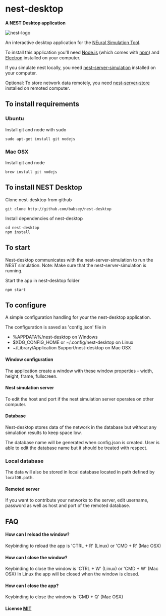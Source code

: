 # nest-desktop

**A NEST Desktop application**

![nest-logo](http://www.nest-simulator.org/wp-content/uploads/2015/03/nest_logo.png)

An interactive desktop application for the [NEural Simulation Tool](http://www.nest-initiative.org/).

To install this application you'll need [Node.js](https://nodejs.org/en/download/) (which comes with [npm](http://npmjs.com)) and [Electron](http://electron.atom.io/) installed on your computer.

If you simulate nest locally, you need [nest-server-simulation](https://github.com/babsey/nest-server-simulation) installed on your computer.

Optional: To store network data remotely, you need [nest-server-store](https://github.com/babsey/nest-server-store) installed on remoted computer.

## To install requirements

### Ubuntu

Install git and node with sudo
```
sudo apt-get install git nodejs
```

### Mac OSX

Install git and node
```
brew install git nodejs
```

## To install NEST Desktop

Clone nest-desktop from github
```
git clone http://github.com/babsey/nest-desktop
```

Install dependencies of nest-desktop
```
cd nest-desktop
npm install
```


## To start

Nest-desktop communicates with the nest-server-simulation to run the NEST simulation.
Note: Make sure that the nest-server-simulation is running.

Start the app in nest-desktop folder
```
npm start
```

## To configure

A simple configuration handling for your the nest-desktop application.

The configuration is saved as 'config.json' file in
- %APPDATA%/nest-desktop on Windows
- $XDG_CONFIG_HOME or ~/.config/nest-desktop on Linux
- ~/Library/Application Support/nest-desktop on Mac OSX

#### Window configuration
The application create a window with these window properties - width, height, frame, fullscreen.

#### Nest simulation server
To edit the host and port if the nest simulation server operates on other computer.

#### Database
Nest-desktop stores data of the network in the database but without any simulation results to keep space low.

The database name will be generated when config.json is created.
User is able to edit the database name but it should be treated with respect.

### Local database
The data will also be stored in local database located in path defined by `localDB.path`.

#### Remoted server
If you want to contribute your networks to the server,
edit username, password as well as host and port of the remoted database.


## FAQ

#### How can I reload the window?
Keybinding to reload the app is 'CTRL + R' (Linux) or 'CMD + R' (Mac OSX)

#### How can I close the window?
Keybinding to close the window is 'CTRL + W' (Linux) or 'CMD + W' (Mac OSX)
In Linux the app will be closed when the window is closed.

#### How can I close the app?
Keybinding to close the window is 'CMD + Q' (Mac OSX)



#### License [MIT](LICENSE)
